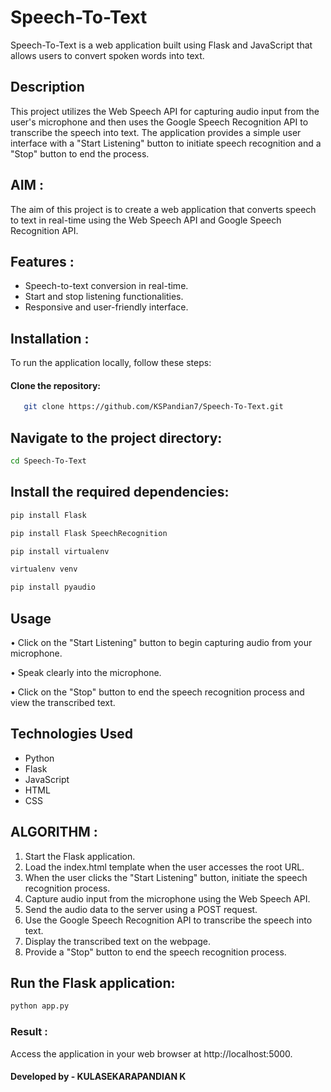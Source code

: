 # Speech-To-Text

Speech-To-Text is a web application built using Flask and JavaScript that allows users to convert spoken words into text.

## Description

This project utilizes the Web Speech API for capturing audio input from the user's microphone and then uses the Google Speech Recognition API to transcribe the speech into text. The application provides a simple user interface with a "Start Listening" button to initiate speech recognition and a "Stop" button to end the process.

## AIM :
The aim of this project is to create a web application that converts speech to text in real-time using the Web Speech API and Google Speech Recognition API.

## Features :

- Speech-to-text conversion in real-time.
- Start and stop listening functionalities.
- Responsive and user-friendly interface.

## Installation :

To run the application locally, follow these steps:

#### Clone the repository:

```bash
   git clone https://github.com/KSPandian7/Speech-To-Text.git
```

## Navigate to the project directory:

```bash
cd Speech-To-Text
```

## Install the required dependencies:
```bash
pip install Flask
```

```bash
pip install Flask SpeechRecognition
```

```bash
pip install virtualenv
```

```bash
virtualenv venv
```

```bash
pip install pyaudio
```

## Usage
• Click on the "Start Listening" button to begin capturing audio from your microphone.

• Speak clearly into the microphone.

• Click on the "Stop" button to end the speech recognition process and view the transcribed text.

## Technologies Used
- Python
- Flask
- JavaScript
- HTML
- CSS

## ALGORITHM :

1. Start the Flask application.
2. Load the index.html template when the user accesses the root URL.
3. When the user clicks the "Start Listening" button, initiate the speech recognition process.
4. Capture audio input from the microphone using the Web Speech API.
5. Send the audio data to the server using a POST request.
6. Use the Google Speech Recognition API to transcribe the speech into text.
7. Display the transcribed text on the webpage.
8. Provide a "Stop" button to end the speech recognition process.

## Run the Flask application:
```bash
python app.py
```
### Result :
Access the application in your web browser at http://localhost:5000.


#### Developed by -  KULASEKARAPANDIAN K

